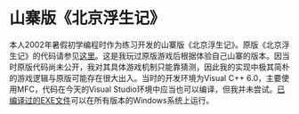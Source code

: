 # 山寨版《北京浮生记》
本人2002年暑假初学编程时作为练习开发的山寨版《北京浮生记》。原版《北京浮生记》的代码请参见[这里](https://github.com/chrisguo/beijing_fushengji)。这是我玩过原版游戏后根据体验自己山寨的版本。因当时原版代码尚未公开，我对其具体游戏机制只能靠猜测，因此我的实现中极其简朴的游戏逻辑与原版可能存在很大出入。当时的开发环境为Visual C++ 6.0，主要使用MFC，代码在今天的Visual Studio环境中应当也可以编译，但我并未尝试。[已编译过的EXE文件](./Release/Beijing.exe)可以在所有版本的Windows系统上运行。
